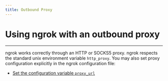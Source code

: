 ```yaml
---
title: Outbound Proxy
---
```


# Using ngrok with an outbound proxy

---

ngrok works correctly through an HTTP or SOCKS5 proxy. ngrok respects the standard unix environment variable `http_proxy`. You may also set proxy configuration explicitly in the ngrok configuration file:

- [Set the configuration variable `proxy_url`](/agent/config#config-proxy-url)
